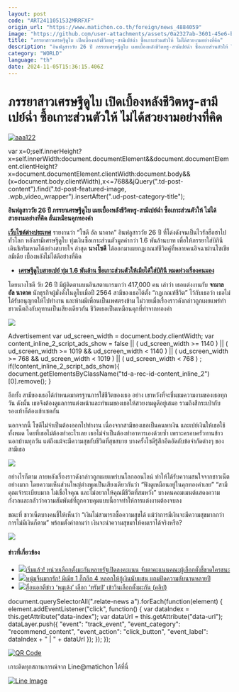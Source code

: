 ```yaml
---
layout: post
code: "ART2411051532MRRFXF"
origin_url: "https://www.matichon.co.th/foreign/news_4884059"
image: "https://github.com/user-attachments/assets/0a2327ab-3601-45e6-b5fe-ded0045908d8"
title: "ภรรยาสาวเศรษฐีดูไบ เปิดเบื้องหลังชีวิตหรู-สามีเปย์ฉ่ำ ซื้อเกาะส่วนตัวให้ ไม่ได้สวยงามอย่างที่คิด"
description: "อินฟลูสาววัย 26 ปี ภรรยาเศรษฐีดูไบ เผยเบื้องหลังชีวิตหรู-สามีเปย์ฉ่ำ ซื้อเกาะส่วนตัวให้ ไม่ได้สวยงามอย่างที่คิด ลั่นเหมือนคุกทองคำ"
category: "WORLD"
language: "th"
date: 2024-11-05T15:36:15.406Z
---
```


# ภรรยาสาวเศรษฐีดูไบ เปิดเบื้องหลังชีวิตหรู-สามีเปย์ฉ่ำ ซื้อเกาะส่วนตัวให้ ไม่ได้สวยงามอย่างที่คิด

[![](https://www.matichon.co.th/wp-content/uploads/2024/11/aaa122.jpg "aaa122")](https://www.matichon.co.th/wp-content/uploads/2024/11/aaa122.jpg)

var x=0;self.innerHeight?x=self.innerWidth:document.documentElement&&document.documentElement.clientHeight?x=document.documentElement.clientWidth:document.body&&(x=document.body.clientWidth),x<=768&&jQuery(".td-post-content").find(".td-post-featured-image, .wpb\_video\_wrapper").insertAfter(".ud-post-category-title");

**อินฟลูสาววัย 26 ปี ภรรยาเศรษฐีดูไบ เผยเบื้องหลังชีวิตหรู-สามีเปย์ฉ่ำ ซื้อเกาะส่วนตัวให้ ไม่ได้สวยงามอย่างที่คิด ลั่นเหมือนคุกทองคำ**

[**เว็บไซต์ต่างประเทศ**](https://www.ctwant.com/article/373630/) รายงานว่า “โซดี อัล นาดาค” อินฟลูสาววัย 26 ปี ที่โด่งดังจนเป็นไวรัลฮือฮาไปทั่วโลก หลังสามีเศรษฐีดูไบ ทุ่มเงินซื้อเกาะส่วนตัวมูลค่ากว่า 1.6 พันล้านบาท เพื่อให้ภรรยาใส่บิกินีเดินชิลริมหาดได้อย่างสบายใจ ล่าสุด **นางโซดี** ได้ออกมาเผยกฏเกณฑ์ชีวิตคู่ที่หลายคนอิจฉาผ่านโซเชียลมีเดีย เบื้องหลังไม่ได้ดีอย่างที่คิด

*   [**เศรษฐีดูไบสายเปย์ ทุ่ม 1.6 พันล้าน ซื้อเกาะส่วนตัวให้เมียได้ใส่บิกินี หมดห่วงเรื่องคนมอง**](https://www.matichon.co.th/foreign/news_4820333)

โดยนางโซดี วัย 26 ปี มีผู้ติดตามบนอินสตาแกรมกว่า 417,000 คน เล่าว่า เธอแต่งงานกับ **จามาล อัล นาดาค** นักธุรกิจผู้มั่งคั่งในดูไบเมื่อปี 2564 สามีของเธอได้ตั้ง “กฎเกณฑ์ชีวิต” ไว้กับเธอว่า เธอไม่ได้รับอนุญาตให้ไปทำงาน และห้ามมีเพื่อนเป็นเพศตรงข้าม ไม่วายเมื่อเรื่องราวดังกล่าวถูกเผยแพร่ทำชาวเน็ตถึงกับอุทานเป็นเสียงเดียวกัน ชีวิตเธอเป็นเหมือนคุกที่ทำจากทองคำ

![](https://www.matichon.co.th/wp-content/uploads/2024/11/aaa124.jpg)

Advertisement var ud\_screen\_width = document.body.clientWidth; var content\_inline\_2\_script\_ads\_show = false || ( ud\_screen\_width >= 1140 ) || ( ud\_screen\_width >= 1019 && ud\_screen\_width < 1140 ) || ( ud\_screen\_width >= 768 && ud\_screen\_width < 1019 ) || ( ud\_screen\_width < 768 ) ; if(!content\_inline\_2\_script\_ads\_show){ document.getElementsByClassName("td-a-rec-id-content\_inline\_2")\[0\].remove(); }

อีกทั้ง สามีของเธอได้กำหนดมาตรฐานการใช้ชีวิตของเธอ อย่าง เขาหวังที่จะชื่นชมความงามของเธอทุกวัน ดังนั้น เธอจึงต้องดูแลการแต่งหน้าและทำผมของเธอให้สวยงามดูดีอยู่เสมอ รวมถึงสีกระเป๋ากับรองเท้าก็ต้องเข้าเซตกัน

นอกจากนี้ โซดีไม่จำเป็นต้องออกไปทำงาน เนื่องจากสามีของเธอเป็นคนหาเงิน และเปย์เงินให้เธอใช้ทั้งหมด โดยที่เธอไม่ต้องทำอะไรเลย เธอไม่จำเป็นต้องทำอาหารเองด้วยซ้ำ เพราะครอบครัวทานข้าวนอกบ้านทุกวัน แต่ถึงแม้จะมีความสุขกับชีวิตที่สุขสบาย บางครั้งโซดีรู้สึกอึดอัดกับข้อจำกัดต่างๆ ของสามีเธอ

![](https://www.matichon.co.th/wp-content/uploads/2024/11/aaa125.jpg)

อย่างไรก็ตาม ภายหลังเรื่องราวดังกล่าวถูกเผยแพร่บนโลกออนไลน์ ทำให้ได้รับความสนใจจากชาวเน็ตอย่างมาก โดยความเห็นส่วนใหญ่ต่างพูดเป็นเสียงเดียวกันว่า “ฟังดูเหมือนอยู่ในคุกทองคำเลย” “สามีคุณเจ้าระเบียบมาก ไม่เชื่อใจคุณ และไม่อยากให้คุณมีชีวิตที่สมหวัง” บางคนคอมเมนต์แสดงความกังวลและกลัวว่าความสัมพันธ์ที่ถูกควบคุมแบบนี้อาจทำให้การแต่งงานต้องจบลง

ขณะที่ ชาวเน็ตบางคนชี้ให้เห็นว่า “เงินไม่สามารถซื้อความสุขได้ แม้ว่าการมีเงินจะมีความสุขมากกว่าการไม่มีเงินก็ตาม” พร้อมตั้งคำถามว่า เงินจะนำความสุขมาให้คนเราได้จริงหรือ?

![](https://www.matichon.co.th/wp-content/uploads/2024/11/aaa126.jpg)

#### ข่าวที่เกี่ยวข้อง

*   [![](https://www.matichon.co.th/wp-content/uploads/2024/11/use.jpg)เริ่มแล้ว! หน่วยเลือกตั้งมะกันหลายรัฐเปิดลงคะแนน จับตาคะแนนคณะผู้เลือกตั้งชี้ขาดใครชนะ](https://www.matichon.co.th/foreign/news_4882777)
*   [![](https://www.matichon.co.th/wp-content/uploads/2024/11/vvp4-wed.jpg)หนุ่มจีนมากรัก! มีเมีย 1 กิ๊กอีก 4 หลอกให้กู้เงินนับแสน แถมปิดความลับนานหลายปี](https://www.matichon.co.th/foreign/news_4883775)
*   [![](https://www.matichon.co.th/wp-content/uploads/2024/11/page-1.jpg)สื่อนอกตีข่าว ‘หมูเด้ง’ เลือก ‘ทรัมป์’ เข้าวินเลือกตั้งมะกัน (คลิป)](https://www.matichon.co.th/foreign/news_4883683)

document.querySelectorAll(".relate-news a").forEach(function(element) { element.addEventListener("click", function() { var dataIndex = this.getAttribute("data-index"); var dataUrl = this.getAttribute("data-url"); dataLayer.push({ "event": "track\_event", "event\_category": "recommend\_content", "event\_action": "click\_button", "event\_label": dataIndex + " | " + dataUrl }); }); });

[![QR Code](https://www.matichon.co.th/wp-content/uploads/2023/07/wob1371z.jpg)](https://lin.ee/ht0nDxX)

เกาะติดทุกสถานการณ์จาก Line@matichon ได้ที่นี่

[![Line Image](https://www.matichon.co.th/wp-content/uploads/2023/07/th.png)](https://lin.ee/ht0nDxX)